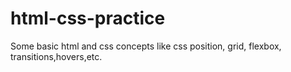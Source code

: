 # html-css-practice
Some basic html and css concepts like css position, grid, flexbox, transitions,hovers,etc.
